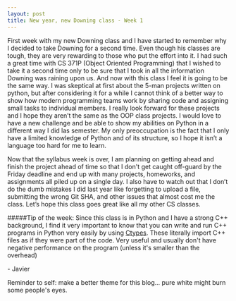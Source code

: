 ```yaml
---
layout: post
title: New year, new Downing class - Week 1
---
```


First week with my new Downing class and I have started to remember why I decided to take Downing for a second time. Even though his classes are tough, they are very rewarding to those who put the effort into it. I had such a great time with CS 371P (Object Oriented Programming) that I wished to take it a second time only to be sure that I took in all the information Downing was raining upon us. And now with this class I feel it is going to be the same way. I was skeptical at first about the 5-man projects written on python, but after considering it for a while I cannot think of a better way to show how modern programming teams work by sharing code and assigning small tasks to individual members. I really look forward for these projects and I hope they aren’t the same as the OOP class projects. I would love to have a new challenge and be able to show my abilities on Python in a different way I did las semester. My only preoccupation is the fact that I only have a limited knowledge of Python and of its structure, so I hope it isn’t a language too hard for me to learn.

Now that the syllabus week is over, I am planning on getting ahead and finish the project ahead of time so that I don't get caught off-guard by the Friday deadline and end up with many projects, homeworks, and assignments all piled up on a single day. I also have to watch out that I don’t do the dumb mistakes I did last year like forgetting to upload a file, submitting the wrong Git SHA, and other issues that almost cost me the class. Let’s hope this class goes great like all my other CS classes.


#####Tip of the week:
Since this class is in Python and I have a strong C++ background, I find it very important to know that you can write and run C++ programs in Python very easily by using [Ctypes](https://docs.python.org/2/library/ctypes.html). These literally import C++ files as if they were part of the code. Very useful and usually don't have negative performance on the program (unless it's smaller than the overhead) 

\- Javier

Reminder to self: make a better theme for this blog... pure white might burn some people's eyes.


